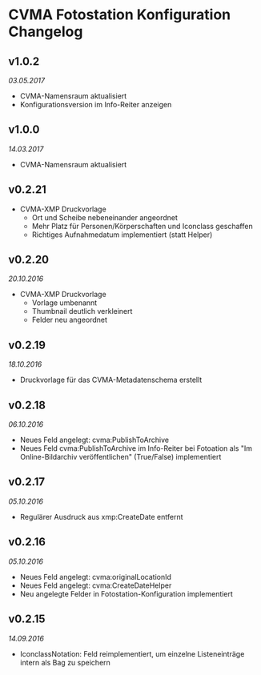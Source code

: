 # CVMA Fotostation Konfiguration Changelog

## v1.0.2

*03.05.2017*

* CVMA-Namensraum aktualisiert
* Konfigurationsversion im Info-Reiter anzeigen

## v1.0.0

*14.03.2017*

* CVMA-Namensraum aktualisiert

## v0.2.21

* CVMA-XMP Druckvorlage
    - Ort und Scheibe nebeneinander angeordnet
    - Mehr Platz für Personen/Körperschaften und Iconclass geschaffen
    - Richtiges Aufnahmedatum implementiert (statt Helper)

## v0.2.20

*20.10.2016*

* CVMA-XMP Druckvorlage
    - Vorlage umbenannt
    - Thumbnail deutlich verkleinert
    - Felder neu angeordnet


## v0.2.19

*18.10.2016*

* Druckvorlage für das CVMA-Metadatenschema erstellt

## v0.2.18

*06.10.2016*

* Neues Feld angelegt: cvma:PublishToArchive
* Neues Feld cvma:PublishToArchive im Info-Reiter bei Fotoation als "Im Online-Bildarchiv veröffentlichen" (True/False) implementiert

## v0.2.17

*05.10.2016*

* Regulärer Ausdruck aus xmp:CreateDate entfernt

## v0.2.16

*05.10.2016*

* Neues Feld angelegt: cvma:originalLocationId
* Neues Feld angelegt: cvma:CreateDateHelper
* Neu angelegte Felder in Fotostation-Konfiguration implementiert

## v0.2.15

*14.09.2016*

* IconclassNotation: Feld reimplementiert, um einzelne Listeneinträge intern als Bag zu speichern